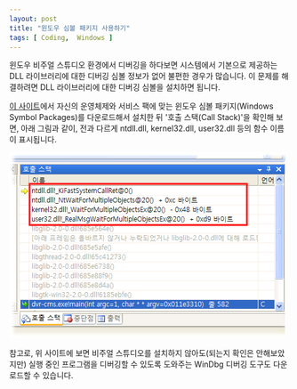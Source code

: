```yaml
---
layout: post
title: "윈도우 심볼 패키지 사용하기"
tags: [ Coding,  Windows ]
---
```


윈도우 비주얼 스튜디오 환경에서 디버깅을 하다보면 시스템에서 기본으로 제공하는 DLL 라이브러리에 대한 디버깅 심볼 정보가 없어 불편한 경우가 많습니다. 이 문제를 해결하려면 DLL 라이브러리에 대한 디버깅 심볼을 설치하면 됩니다.

[이 사이트](http://www.microsoft.com/whdc/DevTools/Debugging/debugstart.mspx)에서 자신의 운영체제와 서비스 팩에 맞는 윈도우 심볼 패키지(Windows Symbol Packages)를 다운로드해서 설치한 뒤 '호출 스택(Call Stack)'을 확인해 보면, 아래 그림과 같이, 전과 다르게 ntdll.dll, kernel32.dll, user32.dll 등의 함수 이름이 표시됩니다.

![](/figures/call-stacks-with-symbols.png)

참고로, 위 사이트에 보면 비주얼 스튜디오를 설치하지 않아도(되는지 확인은 안해보았지만) 실행 중인 프로그램을 디버깅할 수 있도록 도와주는 WinDbg 디버깅 도구도 다운로드할 수 있습니다.
